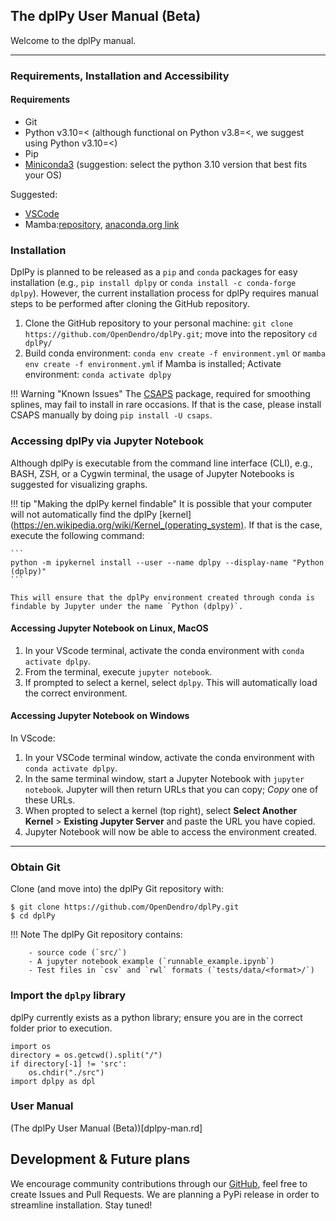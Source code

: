 ## The dplPy User Manual (Beta)

Welcome to the dplPy manual.

---

### Requirements, Installation and Accessibility

#### Requirements

* Git 
* Python v3.10=< (although functional on Python v3.8=<, we suggest using Python v3.10=<)
* Pip
* [Miniconda3](https://docs.conda.io/en/latest/miniconda.html) (suggestion: select the python 3.10 version that best fits your OS)

Suggested:

* [VSCode](https://code.visualstudio.com/)
* Mamba:[repository](https://github.com/mamba-org/mamba), [anaconda.org link](https://anaconda.org/conda-forge/mamba)

### Installation

DplPy is planned to be released as a `pip` and `conda` packages for easy installation (e.g., `pip install dplpy` or `conda install -c conda-forge dplpy`). However, the current installation process for dplPy requires manual steps to be performed after cloning the GitHub repository.

1. Clone the GitHub repository to your personal machine: `git clone https://github.com/OpenDendro/dplPy.git`; move into the repository `cd dplPy/`
2. Build conda environment: `conda env create -f environment.yml` or `mamba env create -f environment.yml` if Mamba is installed; Activate environment: `conda activate dplpy`

!!! Warning "Known Issues"
    The [CSAPS](https://csaps.readthedocs.io/en/latest/) package, required for smoothing splines, may fail to install in rare occasions. If that is the case, please install CSAPS manually by doing `pip install -U csaps`.

### Accessing dplPy via Jupyter Notebook

Although dplPy is executable from the command line interface (CLI), e.g., BASH, ZSH, or a Cygwin terminal, the usage of Jupyter Notebooks is suggested for visualizing graphs.

!!! tip "Making the dplPy kernel findable"
    It is possible that your computer will not automatically find the dplPy [kernel](https://en.wikipedia.org/wiki/Kernel_(operating_system). If that is the case, execute the following command:
    
    ```
    python -m ipykernel install --user --name dplpy --display-name "Python (dplpy)"
    ```

    This will ensure that the dplPy environment created through conda is findable by Jupyter under the name `Python (dplpy)`.

#### Accessing Jupyter Notebook on Linux, MacOS

1. In your VScode terminal, activate the conda environment with `conda activate dplpy`.
2. From the terminal, execute `jupyter notebook`.
3. If prompted to select a kernel, select `dplpy`. This will automatically load the correct environment.

#### Accessing Jupyter Notebook on Windows

In VScode:

1. In your VSCode terminal window, activate the conda environment with `conda activate dplpy`. 
2. In the same terminal window, start a Jupyter Notebook with `jupyter notebook`. Jupyter will then return URLs that you can copy; *Copy* one of these URLs.
3. When propted to select a kernel (top right), select **Select Another Kernel** > **Existing Jupyter Server** and paste the URL you have copied.
4. Jupyter Notebook will now be able to access the environment created.

---

### Obtain Git

Clone (and move into) the dplPy Git repository with:

```
$ git clone https://github.com/OpenDendro/dplPy.git
$ cd dplPy
```

!!! Note
        The dplPy Git repository contains:

        - source code (`src/`)
        - A jupyter notebook example (`runnable_example.ipynb`)
        - Test files in `csv` and `rwl` formats (`tests/data/<format>/`)
  
### Import the `dplpy` library

dplPy currently exists as a python library; ensure you are in the correct folder prior to execution.

```
import os
directory = os.getcwd().split("/")
if directory[-1] != 'src':
    os.chdir("./src")
import dplpy as dpl
```

### User Manual

(The dplPy User Manual (Beta))[dplpy-man.rd]

## Development & Future plans

We encourage community contributions through our [GitHub](https://github.com/opendendro/dplPy), feel free to create Issues and Pull Requests. We are planning a PyPi release in order to streamline installation. Stay tuned!